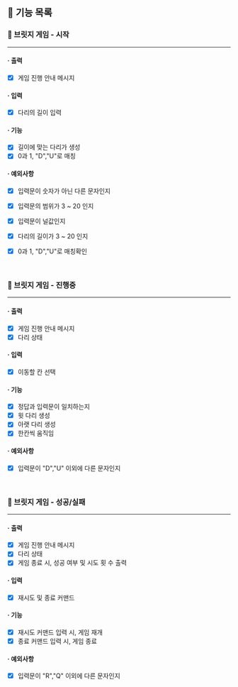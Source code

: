 ## 🚀 기능 목록

### 🔽 브릿지 게임 - 시작

***

#### · 출력

- [x] 게임 진행 안내 메시지

#### · 입력

- [x] 다리의 길이 입력

#### · 기능

- [x] 길이에 맞는 다리가 생성
- [x] 0과 1, "D","U"로 매칭

#### · 예외사항

- [x] 입력문이 숫자가 아닌 다른 문자인지
- [x] 입력문의 범위가 3 ~ 20 인지
- [x] 입력문이 널값인지
- [x] 다리의 길이가 3 ~ 20 인지
- [x] 0과 1, "D","U"로 매칭확인

  <br>

### 🔽 브릿지 게임 - 진행중

***

#### · 출력

- [x] 게임 진행 안내 메시지
- [x] 다리 상태

#### · 입력

- [x] 이동할 칸 선택

#### · 기능

- [x] 정답과 입력문이 일치하는지
- [x] 윗 다리 생성
- [x] 아랫 다리 생성
- [x] 한칸씩 움직임

#### · 예외사항

- [x] 입력문이 "D","U" 이외에 다른 문자인지

  <br>

### 🔽 브릿지 게임 - 성공/실패

***

#### · 출력

- [x] 게임 진행 안내 메시지
- [x] 다리 상태
- [x] 게임 종료 시, 성공 여부 및 시도 횟 수 출력

#### · 입력

- [x] 재시도 및 종료 커맨드

#### · 기능

- [x] 재시도 커맨드 입력 시, 게임 재개
- [x] 종료 커맨드 입력 시, 게임 종료

#### · 예외사항

- [x] 입력문이 "R","Q" 이외에 다른 문자인지
  <br>
